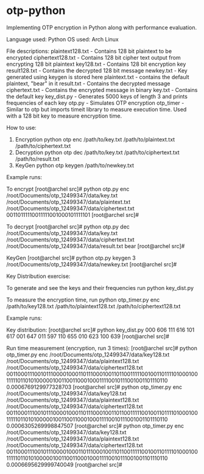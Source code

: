 # otp-python
Implementing OTP encryption in Python along with performance evaluation.

Language used: Python
OS used: Arch Linux

File descriptions:
plaintext128.txt - Contains 128 bit plaintext to be encrypted
ciphertext128.txt - Contains 128 bit cipher text output from encrypting 128 bit plaintext
key128.txt - Contains 128 bit encryption key
result128.txt - Contains the decrypted 128 bit message
newkey.txt - Key generated using keygen is stored here
plaintext.txt - contains the default plaintext, "bear" in it
result.txt - Contains the decrypted message
ciphertext.txt - Contains the encrypted message in binary
key.txt - Contains the default key
key_dist.py - Generates 5000 keys of length 3 and prints frequencies of each key
otp.py - Simulates OTP encryption
otp_timer - Similar to otp but imports timeit library to measure execution time. Used with a 128 bit key to measure encryption time.

How to use:

1. Encryption
python otp enc /path/to/key.txt /path/to/plaintext.txt /path/to/ciphertext.txt
2. Decryption
python otp dec /path/to/key.txt /path/to/ciphertext.txt /path/to/result.txt
3. KeyGen
python otp keygen <length> /path/to/newkey.txt

Example runs:

To encrypt
[root@archel src]# python otp.py enc /root/Documents/otp_12499347/data/key.txt /root/Documents/otp_12499347/data/plaintext.txt /root/Documents/otp_12499347/data/ciphertext.txt
00110111110011111001000101111101
[root@archel src]# 

To decrypt
[root@archel src]# python otp.py dec /root/Documents/otp_12499347/data/key.txt /root/Documents/otp_12499347/data/ciphertext.txt /root/Documents/otp_12499347/data/result.txt
bear
[root@archel src]# 

KeyGen
[root@archel src]# python otp.py keygen 3 /root/Documents/otp_12499347/data/newkey.txt
[root@archel src]# 

Key Distribution exercise:

To generate and see the keys and their frequencies run 
python key_dist.py

To measure the encryption time, run
python otp_timer.py enc /path/to/key128.txt /path/to/plaintext128.txt /path/to/ciphertext128.txt

Example runs:

Key distribution:
[root@archel src]# python key_dist.py
000 606
111 616
101 617
001 647
011 597
110 655
010 623
100 639
[root@archel src]# 

Run time measurement (encryption, run 3 times):
[root@archel src]# python otp_timer.py enc /root/Documents/otp_12499347/data/key128.txt /root/Documents/otp_12499347/data/plaintext128.txt /root/Documents/otp_12499347/data/ciphertext128.txt
00110001110010111000010001101110001001101100111110010011011110100010011111011010100000100110011000100011110010111001001101110110
0.0006769129977328703
[root@archel src]# python otp_timer.py enc /root/Documents/otp_12499347/data/key128.txt /root/Documents/otp_12499347/data/plaintext128.txt /root/Documents/otp_12499347/data/ciphertext128.txt
00110001110010111000010001101110001001101100111110010011011110100010011111011010100000100110011000100011110010111001001101110110
0.0006305269998847507
[root@archel src]# python otp_timer.py enc /root/Documents/otp_12499347/data/key128.txt /root/Documents/otp_12499347/data/plaintext128.txt /root/Documents/otp_12499347/data/ciphertext128.txt
00110001110010111000010001101110001001101100111110010011011110100010011111011010100000100110011000100011110010111001001101110110
0.0006695629999740049
[root@archel src]# 
